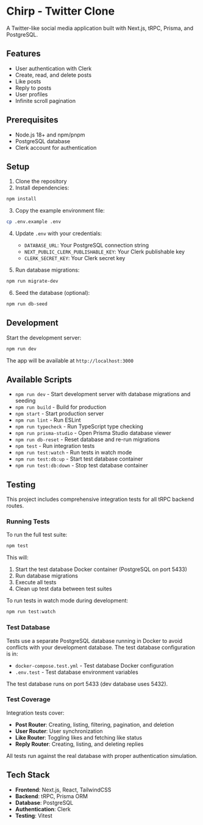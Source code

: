 # Chirp - Twitter Clone

A Twitter-like social media application built with Next.js, tRPC, Prisma, and PostgreSQL.

## Features

- User authentication with Clerk
- Create, read, and delete posts
- Like posts
- Reply to posts
- User profiles
- Infinite scroll pagination

## Prerequisites

- Node.js 18+ and npm/pnpm
- PostgreSQL database
- Clerk account for authentication

## Setup

1. Clone the repository
2. Install dependencies:

```bash
npm install
```

3. Copy the example environment file:

```bash
cp .env.example .env
```

4. Update `.env` with your credentials:
   - `DATABASE_URL`: Your PostgreSQL connection string
   - `NEXT_PUBLIC_CLERK_PUBLISHABLE_KEY`: Your Clerk publishable key
   - `CLERK_SECRET_KEY`: Your Clerk secret key

5. Run database migrations:

```bash
npm run migrate-dev
```

6. Seed the database (optional):

```bash
npm run db-seed
```

## Development

Start the development server:

```bash
npm run dev
```

The app will be available at `http://localhost:3000`

## Available Scripts

- `npm run dev` - Start development server with database migrations and seeding
- `npm run build` - Build for production
- `npm start` - Start production server
- `npm run lint` - Run ESLint
- `npm run typecheck` - Run TypeScript type checking
- `npm run prisma-studio` - Open Prisma Studio database viewer
- `npm run db-reset` - Reset database and re-run migrations
- `npm test` - Run integration tests
- `npm run test:watch` - Run tests in watch mode
- `npm run test:db:up` - Start test database container
- `npm run test:db:down` - Stop test database container

## Testing

This project includes comprehensive integration tests for all tRPC backend routes.

### Running Tests

To run the full test suite:

```bash
npm test
```

This will:

1. Start the test database Docker container (PostgreSQL on port 5433)
2. Run database migrations
3. Execute all tests
4. Clean up test data between test suites

To run tests in watch mode during development:

```bash
npm run test:watch
```

### Test Database

Tests use a separate PostgreSQL database running in Docker to avoid conflicts with your development database. The test database configuration is in:

- `docker-compose.test.yml` - Test database Docker configuration
- `.env.test` - Test database environment variables

The test database runs on port 5433 (dev database uses 5432).

### Test Coverage

Integration tests cover:

- **Post Router**: Creating, listing, filtering, pagination, and deletion
- **User Router**: User synchronization
- **Like Router**: Toggling likes and fetching like status
- **Reply Router**: Creating, listing, and deleting replies

All tests run against the real database with proper authentication simulation.

## Tech Stack

- **Frontend**: Next.js, React, TailwindCSS
- **Backend**: tRPC, Prisma ORM
- **Database**: PostgreSQL
- **Authentication**: Clerk
- **Testing**: Vitest

